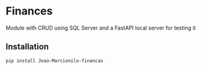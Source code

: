 # Finances

Module with CRUD using SQL Server and a FastAPI local server for testing it

## Installation

```
pip install Joao-Marcionilo-financas
```